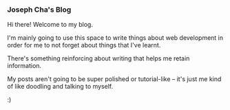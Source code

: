 ### Joseph Cha's Blog

Hi there! Welcome to my blog.

I'm mainly going to use this space to write things about web development in order for me to not forget about things that I've learnt.

There's something reinforcing about writing that helps me retain information.

My posts aren't going to be super polished or tutorial-like – it's just me kind of like doodling and talking to myself.

:)

